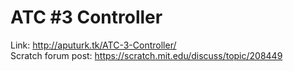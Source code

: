 # ATC \#3 Controller #

Link: http://aputurk.tk/ATC-3-Controller/  
Scratch forum post: https://scratch.mit.edu/discuss/topic/208449